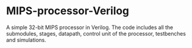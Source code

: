 # MIPS-processor-Verilog
A simple 32-bit MIPS processor in Verilog.
The code includes all the submodules, stages, datapath, control unit of the processor, testbenches and simulations.
